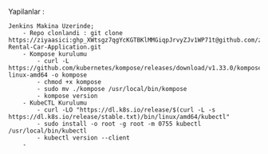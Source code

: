 Yapilanlar : 

    Jenkins Makina Uzerinde;
        - Repo clonlandi : git clone https://ziyaasici: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@github.com/ziyaasici/Blue-Rental-Car-Application.git
        - Kompose kurulumu
            - curl -L https://github.com/kubernetes/kompose/releases/download/v1.33.0/kompose-linux-amd64 -o kompose
            - chmod +x kompose
            - sudo mv ./kompose /usr/local/bin/kompose
            - kompose version
        - KubeCTL Kurulumu
            - curl -LO "https://dl.k8s.io/release/$(curl -L -s https://dl.k8s.io/release/stable.txt)/bin/linux/amd64/kubectl"
            - sudo install -o root -g root -m 0755 kubectl /usr/local/bin/kubectl
            - kubectl version --client
        - 


